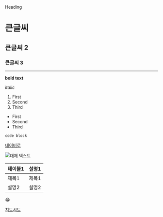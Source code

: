Heading

# 큰글씨
## 큰글씨 2
### 큰글씨 3

---


**bold text**

*italic*

1. First
2. Second
3. Third

- First
- Second
- Third

```
code block
```

[네이버로](https://www.naver.com)

![대체 텍스트](image.jpg)

| 테이블1 | 설명1 |
| ------- | ------- |
| 제목1 | 제목1 |
| 설명2 | 설명2 |

:joy:

[치트시트](https://www.markdownguide.org/cheat-sheet/)